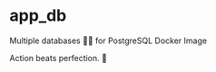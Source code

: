 # app_db

Multiple databases 🐳🐳 for PostgreSQL Docker Image


<!-- INSPIRATIONAL_QUOTE_START -->
Action beats perfection.
🦄
<!-- INSPIRATIONAL_QUOTE_END -->
